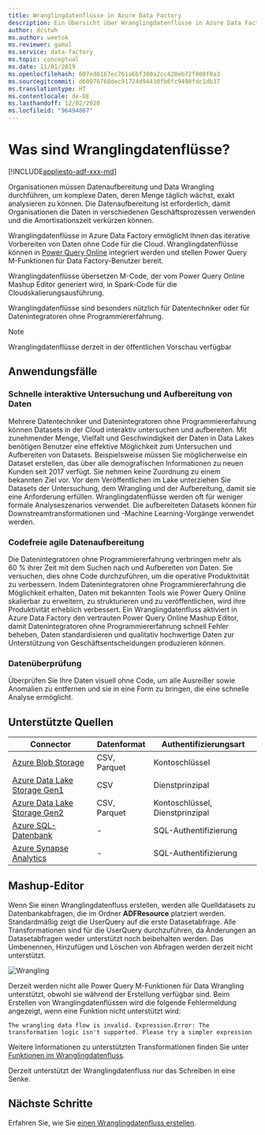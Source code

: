 ```yaml
---
title: Wranglingdatenflüsse in Azure Data Factory
description: Ein Übersicht über Wranglingdatenflüsse in Azure Data Factory
author: dcstwh
ms.author: weetok
ms.reviewer: gamal
ms.service: data-factory
ms.topic: conceptual
ms.date: 11/01/2019
ms.openlocfilehash: 607ed6167ec761a6bf380a2cc420eb72f808f0a3
ms.sourcegitcommit: d60976768dec91724d94430fb6fc9498fdc1db37
ms.translationtype: HT
ms.contentlocale: de-DE
ms.lasthandoff: 12/02/2020
ms.locfileid: "96494867"
---
```

# <a name="what-are-wrangling-data-flows"></a>Was sind Wranglingdatenflüsse?

[!INCLUDE[appliesto-adf-xxx-md](includes/appliesto-adf-xxx-md.md)]


Organisationen müssen Datenaufbereitung und Data Wrangling durchführen, um komplexe Daten, deren Menge täglich wächst, exakt analysieren zu können. Die Datenaufbereitung ist erforderlich, damit Organisationen die Daten in verschiedenen Geschäftsprozessen verwenden und die Amortisationszeit verkürzen können.

Wranglingdatenflüsse in Azure Data Factory ermöglicht Ihnen das iterative Vorbereiten von Daten ohne Code für die Cloud. Wranglingdatenflüsse können in [Power Query Online](/power-query/) integriert werden und stellen Power Query M-Funktionen für Data Factory-Benutzer bereit.

Wranglingdatenflüsse übersetzen M-Code, der vom Power Query Online Mashup Editor generiert wird, in Spark-Code für die Cloudskalierungsausführung.

Wranglingdatenflüsse sind besonders nützlich für Datentechniker oder für Datenintegratoren ohne Programmiererfahrung.

> [!NOTE]
> Wranglingdatenflüsse derzeit in der öffentlichen Vorschau verfügbar

## <a name="use-cases"></a>Anwendungsfälle

### <a name="fast-interactive-data-exploration-and-preparation"></a>Schnelle interaktive Untersuchung und Aufbereitung von Daten

Mehrere Datentechniker und Datenintegratoren ohne Programmiererfahrung können Datasets in der Cloud interaktiv untersuchen und aufbereiten. Mit zunehmender Menge, Vielfalt und Geschwindigkeit der Daten in Data Lakes benötigen Benutzer eine effektive Möglichkeit zum Untersuchen und Aufbereiten von Datasets. Beispielsweise müssen Sie möglicherweise ein Dataset erstellen, das über alle demografischen Informationen zu neuen Kunden seit 2017 verfügt. Sie nehmen keine Zuordnung zu einem bekannten Ziel vor. Vor dem Veröffentlichen im Lake unterziehen Sie Datasets der Untersuchung, dem Wrangling und der Aufbereitung, damit sie eine Anforderung erfüllen. Wranglingdatenflüsse werden oft für weniger formale Analyseszenarios verwendet. Die aufbereiteten Datasets können für Downstreamtransformationen und -Machine Learning-Vorgänge verwendet werden.

### <a name="code-free-agile-data-preparation"></a>Codefreie agile Datenaufbereitung

Die Datenintegratoren ohne Programmiererfahrung verbringen mehr als 60 % ihrer Zeit mit dem Suchen nach und Aufbereiten von Daten. Sie versuchen, dies ohne Code durchzuführen, um die operative Produktivität zu verbessern. Indem Datenintegratoren ohne Programmiererfahrung die Möglichkeit erhalten, Daten mit bekannten Tools wie Power Query Online skalierbar zu erweitern, zu strukturieren und zu veröffentlichen, wird ihre Produktivität erheblich verbessert. Ein Wranglingdatenfluss aktiviert in Azure Data Factory den vertrauten Power Query Online Mashup Editor, damit Datenintegratoren ohne Programmiererfahrung schnell Fehler beheben, Daten standardisieren und qualitativ hochwertige Daten zur Unterstützung von Geschäftsentscheidungen produzieren können.

### <a name="data-validation"></a>Datenüberprüfung

Überprüfen Sie Ihre Daten visuell ohne Code, um alle Ausreißer sowie Anomalien zu entfernen und sie in eine Form zu bringen, die eine schnelle Analyse ermöglicht.

## <a name="supported-sources"></a>Unterstützte Quellen

| Connector | Datenformat | Authentifizierungsart |
| -- | -- | --|
| [Azure Blob Storage](connector-azure-blob-storage.md) | CSV, Parquet | Kontoschlüssel |
| [Azure Data Lake Storage Gen1](connector-azure-data-lake-store.md) | CSV | Dienstprinzipal |
| [Azure Data Lake Storage Gen2](connector-azure-data-lake-storage.md) | CSV, Parquet | Kontoschlüssel, Dienstprinzipal |
| [Azure SQL-Datenbank](connector-azure-sql-database.md) | - | SQL-Authentifizierung |
| [Azure Synapse Analytics](connector-azure-sql-data-warehouse.md) | - | SQL-Authentifizierung |

## <a name="the-mashup-editor"></a>Mashup-Editor

Wenn Sie einen Wranglingdatenfluss erstellen, werden alle Quelldatasets zu Datenbankabfragen, die im Ordner **ADFResource** platziert werden. Standardmäßig zeigt die UserQuery auf die erste Datasetabfrage. Alle Transformationen sind für die UserQuery durchzuführen, da Änderungen an Datasetabfragen weder unterstützt noch beibehalten werden. Das Umbenennen, Hinzufügen und Löschen von Abfragen werden derzeit nicht unterstützt.

![Wrangling](media/wrangling-data-flow/editor.png)

Derzeit werden nicht alle Power Query M-Funktionen für Data Wrangling unterstützt, obwohl sie während der Erstellung verfügbar sind. Beim Erstellen von Wranglingdatenflüssen wird die folgende Fehlermeldung angezeigt, wenn eine Funktion nicht unterstützt wird:

`The wrangling data flow is invalid. Expression.Error: The transformation logic isn't supported. Please try a simpler expression`

Weitere Informationen zu unterstützten Transformationen finden Sie unter [Funktionen im Wranglingdatenfluss](wrangling-data-flow-functions.md).

Derzeit unterstützt der Wranglingdatenfluss nur das Schreiben in eine Senke.

## <a name="next-steps"></a>Nächste Schritte

Erfahren Sie, wie Sie [einen Wranglingdatenfluss erstellen](wrangling-data-flow-tutorial.md).